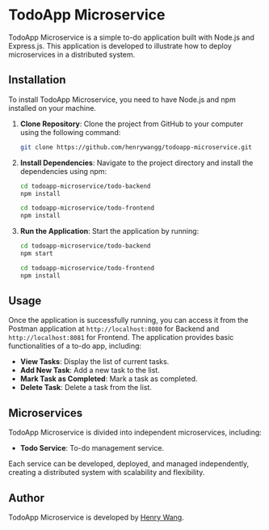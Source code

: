 # TodoApp Microservice

TodoApp Microservice is a simple to-do application built with Node.js and Express.js. This application is developed to illustrate how to deploy microservices in a distributed system.

## Installation

To install TodoApp Microservice, you need to have Node.js and npm installed on your machine.

1. **Clone Repository**: Clone the project from GitHub to your computer using the following command:

    ```bash
    git clone https://github.com/henrywangg/todoapp-microservice.git
    ```

2. **Install Dependencies**: Navigate to the project directory and install the dependencies using npm:

    ```bash
    cd todoapp-microservice/todo-backend
    npm install
    ```

    ```bash
    cd todoapp-microservice/todo-frontend
    npm install
    ```

4. **Run the Application**: Start the application by running:

    ```bash
    cd todoapp-microservice/todo-backend
    npm start
    ```

     ```bash
    cd todoapp-microservice/todo-frontend
    npm install
    ```

## Usage

Once the application is successfully running, you can access it from the Postman application at `http://localhost:8080` for Backend and `http://localhost:8081` for Frontend. The application provides basic functionalities of a to-do app, including:

- **View Tasks**: Display the list of current tasks.
- **Add New Task**: Add a new task to the list.
- **Mark Task as Completed**: Mark a task as completed.
- **Delete Task**: Delete a task from the list.

## Microservices

TodoApp Microservice is divided into independent microservices, including:

- **Todo Service**: To-do management service.

Each service can be developed, deployed, and managed independently, creating a distributed system with scalability and flexibility.

## Author

TodoApp Microservice is developed by [Henry Wang](https://github.com/henrywangg).
